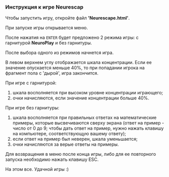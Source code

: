 ### Инструкция к игре Neurescap

Чтобы запустить игру, откройте файл **'Neurescape.html'**.

При запуске игры открывается меню.

После нажатия на `ENTER` будет предложено 2 режима игры: с гарнитурой **NeuroPlay** и без гарнитуры.

После выбора одного из режимов начнется игра.

В левом верхнем углу отображается шкала концентрации. Если ее значение опускается меньше 40%, то при попадании игрока на фрагмент пола с 'дырой', игра закончится.

При игре с гарнитурой:
1) шкала восполняется при высоком уровне концентрации играющего;
2) очки начисляются, если значение концентрации больше 40%.

При игре без гарнитуры:
1) шкала восполняется при правильных ответах на математические примеры, которые высвечиваются сверху экрана (ответ на пример - число от 0 до 9; чтобы дать ответ на пример, нужно нажать клавишу на компьютере, соответствующую вашему ответу);
2) если ответ на пример был неверен, шкала уменьшается;
3) очки начисляются за верые ответы на примеры.

Для возвращения в меню после конца игры, либо для ее повторного запуска необходимо нажать клавишу ESC.

На этом все. Удачной игры :)